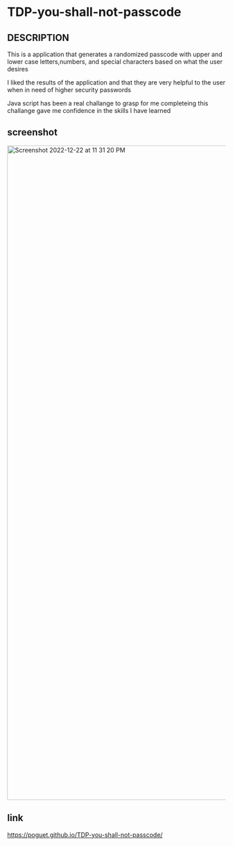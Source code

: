 # TDP-you-shall-not-passcode

## DESCRIPTION 

This is a application that generates a randomized passcode with upper and lower case letters,numbers, and special characters based on what the user desires 

I liked the results of the application and that they are very helpful to the user when in need of higher security passwords

Java script has been a real challange to grasp for me completeing this challange gave me confidence in the skills I have learned 

## screenshot
<img width="1510" alt="Screenshot 2022-12-22 at 11 31 20 PM" src="https://user-images.githubusercontent.com/118129483/209277571-71b0453b-09b0-4459-9cd1-b814959947f6.png">

## link
https://poguet.github.io/TDP-you-shall-not-passcode/
